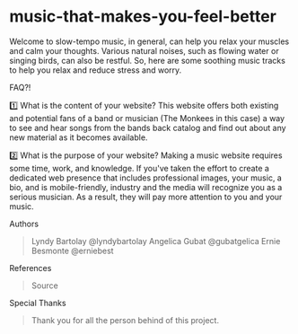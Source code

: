 # music-that-makes-you-feel-better

Welcome to slow-tempo music, in general, can help you relax your muscles and calm your thoughts. Various natural noises, such as flowing water or singing birds, can also be restful. So, here are some soothing music tracks to help you relax and reduce stress and worry.

FAQ?!

1️⃣ What is the content of your website?
This website offers both existing and potential fans of a band or musician (The Monkees in this case) a way to see and hear songs from the bands back catalog and find out about any new material as it becomes available.

2️⃣ What is the purpose of your website?
Making a music website requires some time, work, and knowledge. If you've taken the effort to create a dedicated web presence that includes professional images, your music, a bio, and is mobile-friendly, industry and the media will recognize you as a serious musician. As a result, they will pay more attention to you and your music.

Authors
> Lyndy Bartolay  @lyndybartolay
> Angelica Gubat  @gubatgelica
> Ernie Besmonte  @erniebest

References
> Source

Special Thanks 
> Thank you for all the person behind of this project.

